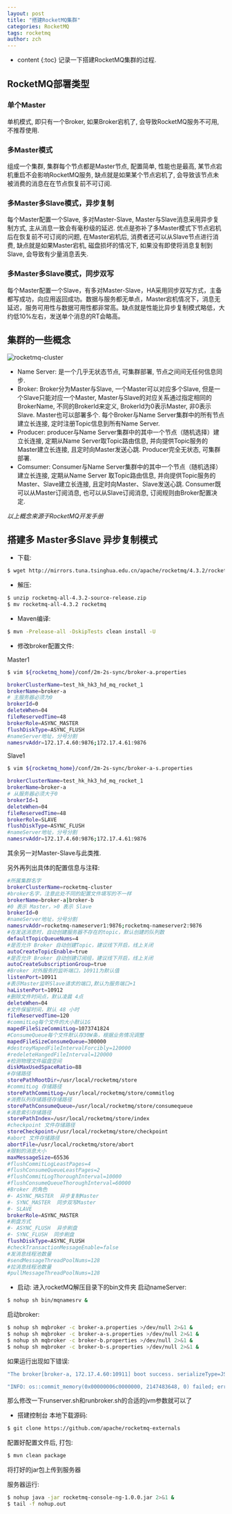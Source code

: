```yaml
---
layout: post
title: "搭建RocketMQ集群"
categories: RocketMQ
tags: rocketmq
author: zch
---
```


* content
{:toc}
记录一下搭建RocketMQ集群的过程.











## RocketMQ部署类型

### 单个Master

单机模式, 即只有一个Broker, 如果Broker宕机了, 会导致RocketMQ服务不可用, 不推荐使用.



### 多Master模式

组成一个集群, 集群每个节点都是Master节点, 配置简单, 性能也是最高, 某节点宕机重启不会影响RocketMQ服务, 缺点就是如果某个节点宕机了, 会导致该节点未被消费的消息在在节点恢复前不可订阅.



### 多Master多Slave模式，异步复制

每个Master配置一个Slave, 多对Master-Slave, Master与Slave消息采用异步复制方式, 主从消息一致会有毫秒级的延迟. 优点是弥补了多Master模式下节点宕机后在恢复前不可订阅的问题, 在Master宕机后, 消费者还可以从Slave节点进行消费, 缺点就是如果Master宕机, 磁盘损坏的情况下, 如果没有即使将消息复制到Slave, 会导致有少量消息丢失.



### 多Master多Slave模式，同步双写

每个Master配置一个Slave，有多对Master-Slave，HA采用同步双写方式，主备都写成功，向应用返回成功。数据与服务都无单点，Master宕机情况下，消息无延迟，服务可用性与数据可用性都非常高。缺点就是性能比异步复制模式略低，大约低10%左右，发送单个消息的RT会略高。





## 集群的一些概念

![rocketmq-cluster](https://raw.githubusercontent.com/objcoding/objcoding.github.io/master/images/rocketmq_cluster.png)

- Name Server: 是一个几乎无状态节点, 可集群部署, 节点之间间无任何信息同步. 
- Broker:  Broker分为Master与Slave, 一个Master可以对应多个Slave, 但是一个Slave只能对应一个Master, Master与Slave的对应关系通过指定相同的BrokerName, 不同的BrokerId来定义, BrokerId为0表示Master, 非0表示Slave. Master也可以部署多个. 每个Broker与Name Server集群中的所有节点建立长连接, 定时注册Topic信息到所有Name Server. 
- Producer: producer与Name Server集群中的其中一个节点（随机选择）建立长连接, 定期从Name Server取Topic路由信息, 并向提供Topic服务的Master建立长连接, 且定时向Master发送心跳. Producer完全无状态, 可集群部署.
- Comsumer: Consumer与Name Server集群中的其中一个节点（随机选择）建立长连接, 定期从Name Server 取Topic路由信息, 并向提供Topic服务的Master、Slave建立长连接, 且定时向Master、Slave发送心跳. Consumer既可以从Master订阅消息, 也可以从Slave订阅消息, 订阅规则由Broker配置决定. 

*以上概念来源于RocketMQ开发手册*



## 搭建多 Master多Slave 异步复制模式

- 下载:

```bash
$ wget http://mirrors.tuna.tsinghua.edu.cn/apache/rocketmq/4.3.2/rocketmq-all-4.3.2-source-release.zip
```

- 解压:

```bash
$ unzip rocketmq-all-4.3.2-source-release.zip
$ mv rocketmq-all-4.3.2 rocketmq 
```

- Maven编译:

```bash
$ mvn -Prelease-all -DskipTests clean install -U
```

- 修改broker配置文件:


Master1

```bash
$ vim ${rocketmq_home}/conf/2m-2s-sync/broker-a.properties

brokerClusterName=test_hk_hk3_hd_mq_rocket_1
brokerName=broker-a
# 主服务器必须为0
brokerId=0
deleteWhen=04
fileReservedTime=48
brokerRole=ASYNC_MASTER
flushDiskType=ASYNC_FLUSH
#nameServer地址，分号分割
namesrvAddr=172.17.4.60:9876;172.17.4.61:9876
```

Slave1
```bash
$ vim ${rocketmq_home}/conf/2m-2s-sync/broker-a-s.properties

brokerClusterName=test_hk_hk3_hd_mq_rocket_1
brokerName=broker-a
# 从服务器必须大于0
brokerId=1
deleteWhen=04
fileReservedTime=48
brokerRole=SLAVE
flushDiskType=ASYNC_FLUSH
#nameServer地址，分号分割
namesrvAddr=172.17.4.60:9876;172.17.4.61:9876
```
其余另一对Master-Slave与此类推.



另外再列出具体的配置信息与注释: 
```bash
#所属集群名字
brokerClusterName=rocketmq-cluster
#broker名字，注意此处不同的配置文件填写的不一样
brokerName=broker-a|broker-b
#0 表示 Master，>0 表示 Slave
brokerId=0
#nameServer地址，分号分割
namesrvAddr=rocketmq-nameserver1:9876;rocketmq-nameserver2:9876
#在发送消息时，自动创建服务器不存在的topic，默认创建的队列数
defaultTopicQueueNums=4
#是否允许 Broker 自动创建Topic，建议线下开启，线上关闭
autoCreateTopicEnable=true
#是否允许 Broker 自动创建订阅组，建议线下开启，线上关闭
autoCreateSubscriptionGroup=true
#Broker 对外服务的监听端口，10911为默认值
listenPort=10911
#表示Master监听Slave请求的端口,默认为服务端口+1
haListenPort=10912
#删除文件时间点，默认凌晨 4点
deleteWhen=04
#文件保留时间，默认 48 小时
fileReservedTime=120
#commitLog每个文件的大小默认1G
mapedFileSizeCommitLog=1073741824
#ConsumeQueue每个文件默认存30W条，根据业务情况调整
mapedFileSizeConsumeQueue=300000
#destroyMapedFileIntervalForcibly=120000
#redeleteHangedFileInterval=120000
#检测物理文件磁盘空间
diskMaxUsedSpaceRatio=88
#存储路径
storePathRootDir=/usr/local/rocketmq/store
#commitLog 存储路径
storePathCommitLog=/usr/local/rocketmq/store/commitlog
#消费队列存储路径存储路径
storePathConsumeQueue=/usr/local/rocketmq/store/consumequeue
#消息索引存储路径
storePathIndex=/usr/local/rocketmq/store/index
#checkpoint 文件存储路径
storeCheckpoint=/usr/local/rocketmq/store/checkpoint
#abort 文件存储路径
abortFile=/usr/local/rocketmq/store/abort
#限制的消息大小
maxMessageSize=65536
#flushCommitLogLeastPages=4
#flushConsumeQueueLeastPages=2
#flushCommitLogThoroughInterval=10000
#flushConsumeQueueThoroughInterval=60000
#Broker 的角色
#- ASYNC_MASTER  异步复制Master
#- SYNC_MASTER  同步双写Master
#- SLAVE
brokerRole=ASYNC_MASTER
#刷盘方式
#- ASYNC_FLUSH  异步刷盘
#- SYNC_FLUSH  同步刷盘
flushDiskType=ASYNC_FLUSH
#checkTransactionMessageEnable=false
#发消息线程池数量
#sendMessageThreadPoolNums=128
#拉消息线程池数量
#pullMessageThreadPoolNums=128
```



- 启动:
进入rocketMQ解压目录下的bin文件夹
启动nameServer:
```bash
$ nohup sh bin/mqnamesrv &
```
启动broker:
```bash
$ nohup sh mqbroker -c broker-a.properties >/dev/null 2>&1 &
$ nohup sh mqbroker -c broker-a-s.properties >/dev/null 2>&1 &
$ nohup sh mqbroker -c broker-b.properties >/dev/null 2>&1 &
$ nohup sh mqbroker -c broker-b-s.properties >/dev/null 2>&1 &
```
如果运行出现如下错误:
```bash
"The broker[broker-a, 172.17.4.60:10911] boot success. serializeType=JSON and name server is 172.17.4.60:9876"

"INFO: os::commit_memory(0x00000006c0000000, 2147483648, 0) failed; error='Cannot allocate memory' (errno=12)"
```
那么修改一下runserver.sh和runbroker.sh的合适的jvm参数就可以了


- 搭建控制台
本地下载源码:
```bash
$ git clone https://github.com/apache/rocketmq-externals
```
配置好配置文件后, 打包:
```bash
$ mvn clean package
```
将打好的jar包上传到服务器

服务器运行:
```bash
$ nohup java -jar rocketmq-console-ng-1.0.0.jar 2>&1 &
$ tail -f nohup.out
```













